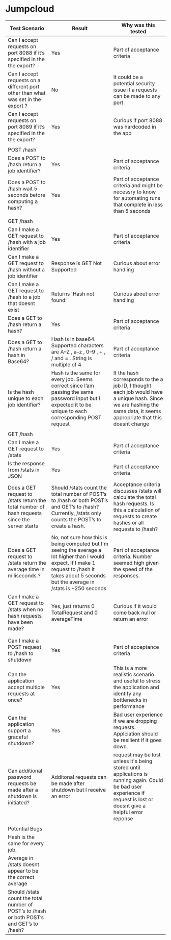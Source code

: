 # Jumpcloud
| Test Scenario                                                                                 | Result                                                                                                                                                                                               | Why was this tested                                                                                                                                                      |
| --------------------------------------------------------------------------------------------- | ---------------------------------------------------------------------------------------------------------------------------------------------------------------------------------------------------- | ------------------------------------------------------------------------------------------------------------------------------------------------------------------------ |
| Can I accept requests on port 8088 if it’s specified in the the export?                       | Yes                                                                                                                                                                                                  | Part of acceptance criteria                                                                                                                                              |
| Can I accept requests on a different port other than what was set in the export ?             | No                                                                                                                                                                                                   | It could be a potential security issue if a requests can be made to any port                                                                                             |
| Can I accept requests on port 8089 if it’s specified in the the export?                       | Yes                                                                                                                                                                                                  | Curious if port 8088 was hardcoded in the app                                                                                                                            |
|                                                                                               |                                                                                                                                                                                                      |                                                                                                                                                                          |
| POST /hash                                                                                    |                                                                                                                                                                                                      |                                                                                                                                                                          |
| Does a POST to /hash return a job identifier?                                                 | Yes                                                                                                                                                                                                  | Part of acceptance criteria                                                                                                                                              |
| Does a POST to /hash wait 5 seconds before computing a hash?                                  | Yes                                                                                                                                                                                                  | Part of acceptance criteria and might be necessry to know for automating runs that complete in less than 5 seconds                                                       |
|                                                                                               |                                                                                                                                                                                                      |                                                                                                                                                                          |
| GET /hash                                                                                     |                                                                                                                                                                                                      |                                                                                                                                                                          |
| Can I make a GET request to /hash with a job identifier                                       | Yes                                                                                                                                                                                                  | Part of acceptance criteria                                                                                                                                              |
| Can I make a GET request to /hash without a job identifier                                    | Response is GET Not Supported                                                                                                                                                                        | Curious about error handling                                                                                                                                             |
| Can I make a GET request to /hash to a job that doesnt exist                                  | Returns 'Hash not found'                                                                                                                                                                             | Curious about error handling                                                                                                                                             |
| Does a GET to /hash return a hash?                                                            | Yes                                                                                                                                                                                                  | Part of acceptance criteria                                                                                                                                              |
| Does a GET to /hash return a hash in Base64?                                                  | Hash is in base64. Supported characters are A–Z , a–z , 0–9 , + , / and = . String is multiple of 4                                                                                                  | Part of acceptance criteria                                                                                                                                              |
| Is the hash unique to each job identifier?                                                    | Hash is the same for every job. Seems correct since I’am passing the same password input but I expected it to be unique to each corresponding POST request                                           | If the hash corresponds to the a job ID, I thought each job would have a unique hash. Since we are hashing the same data, it seems appropriate that this doesnt change   |
|                                                                                               |                                                                                                                                                                                                      |                                                                                                                                                                          |
| GET /hash                                                                                     |                                                                                                                                                                                                      |                                                                                                                                                                          |
| Can I make a GET request to /stats                                                            | Yes                                                                                                                                                                                                  | Part of acceptance criteria                                                                                                                                              |
| Is the response from /stats in JSON                                                           | Yes                                                                                                                                                                                                  | Part of acceptance criteria                                                                                                                                              |
| Does a GET request to /stats return the total number of hash requests since the server starts | Should /stats count the total number of POST’s to /hash or both POST’s and GET’s to /hash? Currently, /stats only counts the POST’s to create a hash.                                                | Acceptance criteria discusses /stats will calculate the total hash requests. Is this a calculation of requests to create hashes or all requests to /hash?                |
| Does a GET request to /stats return the average time in miliseconds ?                         | No, not sure how this is being computed but I'm seeing the average a lot higher than I would expect. If I make 1 request to /hash it takes about 5 seconds but the average in /stats is ~250 seconds | Part of acceptance criteria. Number seemed high given the speed of the responses.                                                                                        |
| Can I make a GET request to /stats when no hash requests have been made?                      | Yes, just returns 0 TotalRequest and 0 averageTime                                                                                                                                                   | Curious if it would come back null or return an error                                                                                                                    |
|                                                                                               |                                                                                                                                                                                                      |                                                                                                                                                                          |
|                                                                                               |                                                                                                                                                                                                      |                                                                                                                                                                          |
| Can I make a POST request to /hash to shutdown                                                | Yes                                                                                                                                                                                                  | Part of acceptance criteria                                                                                                                                              |
| Can the application accept multiple requests at once?                                         | Yes                                                                                                                                                                                                  | This is a more realistic scenario and useful to stress the application and identify any bottlenecks in performance                                                       |
| Can the application support a graceful shutdown?                                              | Yes                                                                                                                                                                                                  | Bad user experience if we are dropping requests. Applciation should be resilient if it goes down.                                                                        |
| Can additional password requests be made after a shutdown is initiated?                       | Additonal requests can be made after shutdown but I receive an error                                                                                                                                 | request may be lost unless it's being stored until applications is running again. Could be bad user experience if request is lost or doesnt give a helpful error reponse |
|                                                                                               |                                                                                                                                                                                                      |                                                                                                                                                                          |
| Potential Bugs                                                                                |                                                                                                                                                                                                      |                                                                                                                                                                          |
| Hash is the same for every job.                                                               |                                                                                                                                                                                                      |                                                                                                                                                                          |
| Average in /stats doesnt appear to be the correct average                                     |                                                                                                                                                                                                      |                                                                                                                                                                          |
| Should /stats count the total number of POST’s to /hash or both POST’s and GET’s to /hash?    |                                                                                                                                                                                                      |                                                                                                                                                                          |


